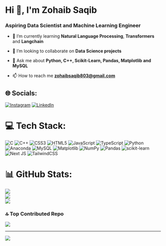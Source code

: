 <h1 align="left">Hi 👋, I'm Zohaib Saqib</h1>
<h3 align="left">Aspiring Data Scientist and Machine Learning Engineer</h3>

- 🌱 I’m currently learning **Natural Language Processing**, **Transformers** and **Langchain**

- 👯 I’m looking to collaborate on **Data Science projects**

- 💬 Ask me about **Python, C++, Scikit-Learn, Pandas, Matplotlib and MySQL**

- 📫 How to reach me **zohaibsaqib803@gmail.com**


## 🌐 Socials:
[![Instagram](https://img.shields.io/badge/Instagram-%23E4405F.svg?logo=Instagram&logoColor=white)](https://instagram.com/zohaib_saqib803) [![LinkedIn](https://img.shields.io/badge/LinkedIn-%230077B5.svg?logo=linkedin&logoColor=white)](https://linkedin.com/in/zohaib-saqib-4375871a7/) 

# 💻 Tech Stack:
![C](https://img.shields.io/badge/c-%2300599C.svg?style=for-the-badge&logo=c&logoColor=white) ![C++](https://img.shields.io/badge/c++-%2300599C.svg?style=for-the-badge&logo=c%2B%2B&logoColor=white) ![CSS3](https://img.shields.io/badge/css3-%231572B6.svg?style=for-the-badge&logo=css3&logoColor=white) ![HTML5](https://img.shields.io/badge/html5-%23E34F26.svg?style=for-the-badge&logo=html5&logoColor=white) ![JavaScript](https://img.shields.io/badge/javascript-%23323330.svg?style=for-the-badge&logo=javascript&logoColor=%23F7DF1E) ![TypeScript](https://img.shields.io/badge/typescript-%23007ACC.svg?style=for-the-badge&logo=typescript&logoColor=white) ![Python](https://img.shields.io/badge/python-3670A0?style=for-the-badge&logo=python&logoColor=ffdd54) ![Anaconda](https://img.shields.io/badge/Anaconda-%2344A833.svg?style=for-the-badge&logo=anaconda&logoColor=white) ![MySQL](https://img.shields.io/badge/mysql-%2300000f.svg?style=for-the-badge&logo=mysql&logoColor=white) ![Matplotlib](https://img.shields.io/badge/Matplotlib-%23ffffff.svg?style=for-the-badge&logo=Matplotlib&logoColor=black) ![NumPy](https://img.shields.io/badge/numpy-%23013243.svg?style=for-the-badge&logo=numpy&logoColor=white) ![Pandas](https://img.shields.io/badge/pandas-%23150458.svg?style=for-the-badge&logo=pandas&logoColor=white) ![scikit-learn](https://img.shields.io/badge/scikit--learn-%23F7931E.svg?style=for-the-badge&logo=scikit-learn&logoColor=white) ![Next JS](https://img.shields.io/badge/Next-black?style=for-the-badge&logo=next.js&logoColor=white) ![TailwindCSS](https://img.shields.io/badge/tailwindcss-%2338B2AC.svg?style=for-the-badge&logo=tailwind-css&logoColor=white)
# 📊 GitHub Stats:
![](https://github-readme-stats.vercel.app/api?username=zohaibterminator&theme=dark&hide_border=false&include_all_commits=false&count_private=false)<br/>
![](https://github-readme-streak-stats.herokuapp.com/?user=zohaibterminator&theme=dark&hide_border=false)<br/>
![](https://github-readme-stats.vercel.app/api/top-langs/?username=zohaibterminator&theme=dark&hide_border=false&include_all_commits=false&count_private=false&layout=compact)

### 🔝 Top Contributed Repo
![](https://github-contributor-stats.vercel.app/api?username=zohaibterminator&limit=5&theme=dark&combine_all_yearly_contributions=true)

---
[![](https://visitcount.itsvg.in/api?id=zohaibterminator&icon=0&color=0)](https://visitcount.itsvg.in)
